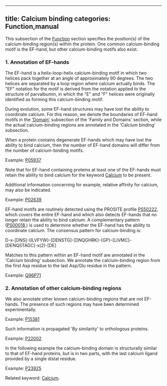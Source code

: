 
---
title: Calcium binding
categories: Function,manual
---

This subsection of the [Function](http://www.uniprot.org/help/function%5Fsection) section specifies the position(s) of the calcium-binding region(s) within the protein. One common calcium-binding motif is the EF-hand, but other calcium-binding motifs also exist.

### 1\. Annotation of EF-hands

The EF-hand is a helix-loop-helix calcium-binding motif in which two helices pack together at an angle of approximately 90 degrees. The two helices are separated by a loop region where calcium actually binds. The "EF" notation for the motif is derived from the notation applied to the structure of parvalbumin, in which the "E" and "F" helices were originally identified as forming this calcium-binding motif.

During evolution, some EF-hand structures may have lost the ability to coordinate calcium. For this reason, we denote the boundaries of EF-hand motifs in the ['Domain'](http://www.uniprot.org/manual/domain) subsection of the 'Family and Domains' section, while the actual calcium-binding regions are annotated in the 'Calcium binding' subsection.  
  
When a protein contains degenerate EF-hands which may have lost the ability to bind calcium, then the number of EF-hand domains will differ from the number of calcium-binding motifs.  
  
Example: [P05937](http://www.uniprot.org/uniprot/P05937#function)

Note that for EF-hand containing proteins at least one of the EF-hands must retain the ability to bind calcium for the keyword [Calcium](http://www.uniprot.org/keywords/106) to be present.

Additional information concerning for example, relative affinity for calcium, may also be indicated.  
  
Example: [P02639](http://www.uniprot.org/uniprot/P02639#function)

EF-hand motifs are routinely detected using the PROSITE profile [PS50222](http://prosite.expasy.org/PDOC00018), which covers the entire EF-hand and which also detects EF-hands that no longer retain the ability to bind calcium. A complementary pattern ([PS00018](http://prosite.expasy.org/PDOC00018),) is used to determine whether the EF-hand has the ability to coordinate calcium. The consensus pattern for calcium-binding is:

D-x-\[DNS\]-{ILVFYW}-\[DENSTG\]-\[DNQGHRK\]-{GP}-\[LIVMC\]-\[DENQSTAGC\]-x(2)-\[DE\]

Matches to this pattern within an EF-hand motif are annotated in the 'Calcium binding' subsection. We annotate the calcium-binding region from the first Asp residue to the last Asp/Glu residue in the pattern.  
  
Example: [Q96P71](http://www.uniprot.org/uniprot/Q96P71#function)

### 2\. Annotation of other calcium-binding regions

We also annotate other known calcium-binding regions that are not EF-hands. The presence of such regions may have been determined experimentally.  
  
Example: [P15381](http://www.uniprot.org/uniprot/P15381#function)

Such information is propagated 'By similarity' to orthologous proteins.  
  
Example: [P22002](http://www.uniprot.org/uniprot/P22002#function)

In the following example the calcium-binding domain is structurally similar to that of EF-hand proteins, but is in two parts, with the last calcium ligand provided by a single distal residue.  
  
Example: [P23925](http://www.uniprot.org/uniprot/P23925#function)

Related keyword: [Calcium](http://www.uniprot.org/keywords/106).
        